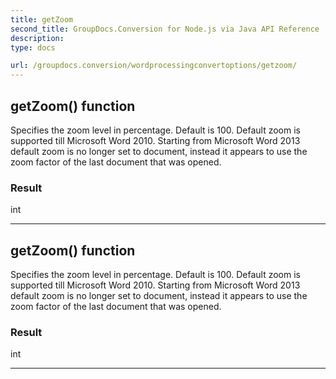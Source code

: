 ```yaml
---
title: getZoom
second_title: GroupDocs.Conversion for Node.js via Java API Reference
description: 
type: docs

url: /groupdocs.conversion/wordprocessingconvertoptions/getzoom/
---
```


## getZoom()  function

 Specifies the zoom level in percentage. Default is 100.
 Default zoom is supported till Microsoft Word 2010. Starting from Microsoft Word 2013 default zoom is no longer set to document, instead it appears to use the zoom factor of the last document that was opened.
 

### Result
int


---


## getZoom()  function

 Specifies the zoom level in percentage. Default is 100.
 Default zoom is supported till Microsoft Word 2010. Starting from Microsoft Word 2013 default zoom is no longer set to document, instead it appears to use the zoom factor of the last document that was opened.
 

### Result
int


---


